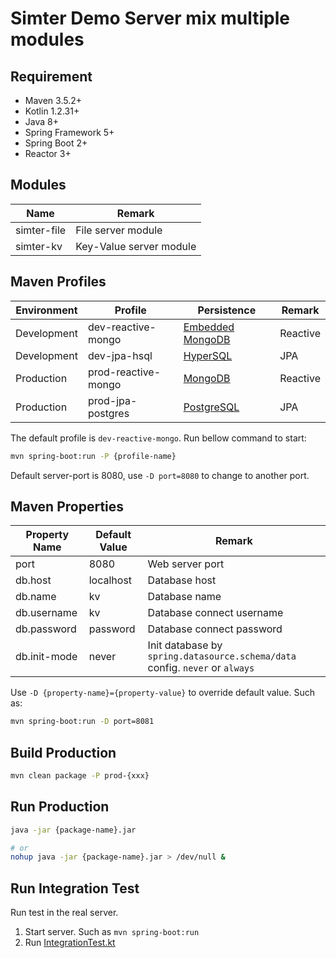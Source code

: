 #  Simter Demo Server mix multiple modules

## Requirement

- Maven 3.5.2+
- Kotlin 1.2.31+
- Java 8+
- Spring Framework 5+
- Spring Boot 2+
- Reactor 3+

## Modules

Name        | Remark
------------|--------
simter-file | File server module
simter-kv   | Key-Value server module

## Maven Profiles

Environment | Profile            | Persistence        | Remark
------------|--------------------|--------------------|--------
Development |dev-reactive-mongo  | [Embedded MongoDB] | Reactive
Development |dev-jpa-hsql        | [HyperSQL]         | JPA
Production  |prod-reactive-mongo | [MongoDB]          | Reactive
Production  |prod-jpa-postgres   | [PostgreSQL]       | JPA

The default profile is `dev-reactive-mongo`. Run bellow command to start:

```bash
mvn spring-boot:run -P {profile-name}
```

Default server-port is 8080, use `-D port=8080` to change to another port.

## Maven Properties

Property Name | Default Value | Remark
--------------|---------------|--------
port          | 8080          | Web server port
db.host       | localhost     | Database host
db.name       | kv            | Database name
db.username   | kv            | Database connect username
db.password   | password      | Database connect password
db.init-mode  | never         | Init database by `spring.datasource.schema/data` config. `never` or `always`

Use `-D {property-name}={property-value}` to override default value. Such as:

```bash
mvn spring-boot:run -D port=8081
```

## Build Production

```bash
mvn clean package -P prod-{xxx}
```

## Run Production

```bash
java -jar {package-name}.jar

# or
nohup java -jar {package-name}.jar > /dev/null &
```

## Run Integration Test

Run test in the real server.

1. Start server. Such as `mvn spring-boot:run`
2. Run [IntegrationTest.kt]

[Embedded MongoDB]: https://github.com/flapdoodle-oss/de.flapdoodle.embed.mongo#embedded-mongodb
[MongoDB]: https://www.mongodb.com
[HyperSQL]: http://hsqldb.org
[PostgreSQL]: https://www.postgresql.org
[IntegrationTest.kt]: https://github.com/simter/simter-kv/blob/master/simter-kv-starter/src/test/kotlin/tech/simter/kv/starter/IntegrationTest.kt